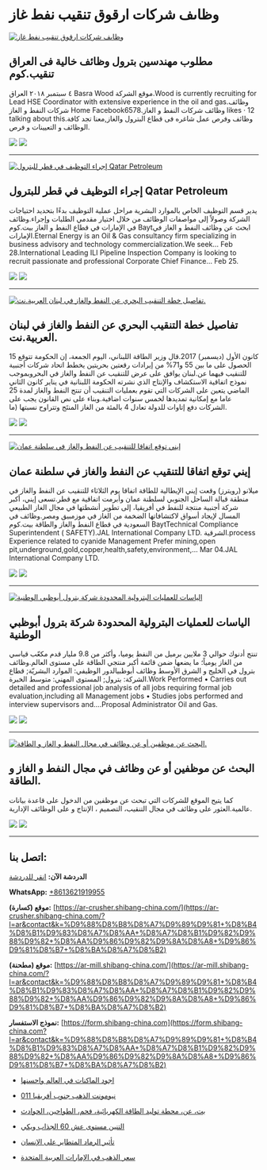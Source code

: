 # وظاىف شركات ارقوق تنقيب نفط غاز

<a href="https://swt.shibang-china.com/?l=ar&img&k=%D9%88%D8%B8%D8%A7%D9%89%D9%81+%D8%B4%D8%B1%D9%83%D8%A7%D8%AA+%D8%A7%D8%B1%D9%82%D9%88%D9%82+%D8%AA%D9%86%D9%82%D9%8A%D8%A8+%D9%86%D9%81%D8%B7+%D8%BA%D8%A7%D8%B2" target="_blank">![وظاىف شركات ارقوق تنقيب نفط غاز](http://static.shibang-china.com/all-800x300/869.jpg)</a>

## مطلوب مهندسين بترول وظائف خالية فى العراق تنقيب.كوم
٤ سبتمبر ٢٠١٨ العراق  Basra Wood موقع الشركة.Wood is currently recruiting for Lead HSE Coordinator with extensive experience in the oil and gas.وظائف شركات النفط و الغاز Home Facebookوظائف شركات النفط و الغاز.6578 likes · 12 talking about this.وظائف وفرص عمل شاغره فى قطاع البترول والغاز,معنا تجد كافة الوظائف و التعيينات و فرص.


<a href="https://whatsapp.shibangsoft.com/WhatsApp.php" target="_blank" title="WhatsApp">![](http://static.shibang-china.com/icon/whatsapp.png)</a> <a href="https://swt.shibang-china.com/?l=ar&icon&k=%D9%88%D8%B8%D8%A7%D9%89%D9%81+%D8%B4%D8%B1%D9%83%D8%A7%D8%AA+%D8%A7%D8%B1%D9%82%D9%88%D9%82+%D8%AA%D9%86%D9%82%D9%8A%D8%A8+%D9%86%D9%81%D8%B7+%D8%BA%D8%A7%D8%B2" target="_blank">![](http://static.shibang-china.com/icon/chat-ar.png)</a>

---

<a href="https://swt.shibang-china.com/?l=ar&img&k=%D9%88%D8%B8%D8%A7%D9%89%D9%81+%D8%B4%D8%B1%D9%83%D8%A7%D8%AA+%D8%A7%D8%B1%D9%82%D9%88%D9%82+%D8%AA%D9%86%D9%82%D9%8A%D8%A8+%D9%86%D9%81%D8%B7+%D8%BA%D8%A7%D8%B2" target="_blank">![إجراء التوظيف في قطر للبترول Qatar Petroleum](http://static.shibang-china.com/all-800x300/1484.jpg)</a>

## إجراء التوظيف في قطر للبترول Qatar Petroleum
يدير قسم التوظيف الخاص بالموارد البشرية مراحل عملية التوظيف بدءًا بتحديد احتياجات الشركة وصولاً إلى مواصفات الوظائف من خلال اختيار مقدمي الطلبات وإجراء.وظائف في الإمارات في قطاع النفط و الغاز بيت.كوم Baytابحث عن وظائف النفط و الغاز في الإمارات.Eternal Energy is an Oil &amp; Gas consultancy firm specializing in business advisory and technology commercialization.We seek… Feb 28.International Leading ILI Pipeline Inspection Company is looking to recruit passionate and professional Corporate Chief Finance… Feb 25.


<a href="https://whatsapp.shibangsoft.com/WhatsApp.php" target="_blank" title="WhatsApp">![](http://static.shibang-china.com/icon/whatsapp.png)</a> <a href="https://swt.shibang-china.com/?l=ar&icon&k=%D9%88%D8%B8%D8%A7%D9%89%D9%81+%D8%B4%D8%B1%D9%83%D8%A7%D8%AA+%D8%A7%D8%B1%D9%82%D9%88%D9%82+%D8%AA%D9%86%D9%82%D9%8A%D8%A8+%D9%86%D9%81%D8%B7+%D8%BA%D8%A7%D8%B2" target="_blank">![](http://static.shibang-china.com/icon/chat-ar.png)</a>

---

<a href="https://swt.shibang-china.com/?l=ar&img&k=%D9%88%D8%B8%D8%A7%D9%89%D9%81+%D8%B4%D8%B1%D9%83%D8%A7%D8%AA+%D8%A7%D8%B1%D9%82%D9%88%D9%82+%D8%AA%D9%86%D9%82%D9%8A%D8%A8+%D9%86%D9%81%D8%B7+%D8%BA%D8%A7%D8%B2" target="_blank">![تفاصيل خطة التنقيب البحري عن النفط والغاز في لبنان العربية.نت.](http://static.shibang-china.com/all-800x300/1051.jpg)</a>

## تفاصيل خطة التنقيب البحري عن النفط والغاز في لبنان العربية.نت.
15 كانون الأول (ديسمبر) 2017.قال وزير الطاقة اللبناني، اليوم الجمعة، إن الحكومة تتوقع الحصول على ما بين 55 و71% من إيرادات رقعتين بحريتين يخطط اتحاد شركات أجنبية للتنقيب فيهما عن.لبنان يوافق على عرض للتنقيب عن النفط والغاز في البحروبموجب نموذج اتفاقية الاستكشاف والإنتاج الذي نشرته الحكومة اللبنانية في يناير كانون الثاني الماضي يتعين على الشركات التي تقوم بعمليات التنقيب أن تنتج النفط والغاز لمدة 25 عاما مع إمكانية تمديدها لخمس سنوات اضافية.وبناء على نص القانون يجب على الشركات دفع إتاوات للدولة تعادل 4 بالمئة من الغاز المنتَج وتتراوح نسبتها (ما.


<a href="https://whatsapp.shibangsoft.com/WhatsApp.php" target="_blank" title="WhatsApp">![](http://static.shibang-china.com/icon/whatsapp.png)</a> <a href="https://swt.shibang-china.com/?l=ar&icon&k=%D9%88%D8%B8%D8%A7%D9%89%D9%81+%D8%B4%D8%B1%D9%83%D8%A7%D8%AA+%D8%A7%D8%B1%D9%82%D9%88%D9%82+%D8%AA%D9%86%D9%82%D9%8A%D8%A8+%D9%86%D9%81%D8%B7+%D8%BA%D8%A7%D8%B2" target="_blank">![](http://static.shibang-china.com/icon/chat-ar.png)</a>

---

<a href="https://swt.shibang-china.com/?l=ar&img&k=%D9%88%D8%B8%D8%A7%D9%89%D9%81+%D8%B4%D8%B1%D9%83%D8%A7%D8%AA+%D8%A7%D8%B1%D9%82%D9%88%D9%82+%D8%AA%D9%86%D9%82%D9%8A%D8%A8+%D9%86%D9%81%D8%B7+%D8%BA%D8%A7%D8%B2" target="_blank">![إيني توقع اتفاقا للتنقيب عن النفط والغاز في سلطنة عمان](http://static.shibang-china.com/all-800x300/1276.jpg)</a>

## إيني توقع اتفاقا للتنقيب عن النفط والغاز في سلطنة عمان
ميلانو (رويترز) وقعت إيني الإيطالية للطاقة اتفاقا يوم الثلاثاء للتنقيب عن النفط والغاز في منطقة قبالة الساحل الجنوبي لسلطنة عمان وأبرمت اتفاقية مع قطر.تسعى إيني، أكبر شركة أجنبية منتجة للنفط في أفريقيا، إلى تطوير أنشطتها في مجال الغاز الطبيعي المسال لإيجاد أسواق لاكتشافاتها الضخمة من الغاز في موزمبيق ومصر.وظائف في السعودية في قطاع النفط والغاز والطاقة بيت.كوم BaytTechnical Compliance Superintendent ( SAFETY).JAL International Company LTD. الشرقية.process Experience related to cyanide Management Prefer mining,open pit,underground,gold,copper,health,safety,environment,… Mar 04.JAL International Company LTD.


<a href="https://whatsapp.shibangsoft.com/WhatsApp.php" target="_blank" title="WhatsApp">![](http://static.shibang-china.com/icon/whatsapp.png)</a> <a href="https://swt.shibang-china.com/?l=ar&icon&k=%D9%88%D8%B8%D8%A7%D9%89%D9%81+%D8%B4%D8%B1%D9%83%D8%A7%D8%AA+%D8%A7%D8%B1%D9%82%D9%88%D9%82+%D8%AA%D9%86%D9%82%D9%8A%D8%A8+%D9%86%D9%81%D8%B7+%D8%BA%D8%A7%D8%B2" target="_blank">![](http://static.shibang-china.com/icon/chat-ar.png)</a>

---

<a href="https://swt.shibang-china.com/?l=ar&img&k=%D9%88%D8%B8%D8%A7%D9%89%D9%81+%D8%B4%D8%B1%D9%83%D8%A7%D8%AA+%D8%A7%D8%B1%D9%82%D9%88%D9%82+%D8%AA%D9%86%D9%82%D9%8A%D8%A8+%D9%86%D9%81%D8%B7+%D8%BA%D8%A7%D8%B2" target="_blank">![الياسات للعمليات البترولية المحدودة  شركة بترول أبوظبي الوطنية](http://static.shibang-china.com/all-800x300/462.jpg)</a>

## الياسات للعمليات البترولية المحدودة  شركة بترول أبوظبي الوطنية
تنتج أدنوك حوالي 3 ملايين برميل من النفط يوميا، وأكثر من 9.8 مليار قدم مكعّب قياسي من الغاز يومياً؛ ما يضعها ضمن قائمة أكبر منتجي الطاقة على مستوى العالم.وظائف بترول في الخليج و الشرق الأوسط وظائف أبوظبيالدور الوظيفي: الموارد البشريّة; قطاع الشركة: بترول; المستوى المهني: متوسط الخبرة.Work Performed • Carries out detailed and professional job analysis of all jobs requiring formal job evaluation,including all Management jobs • Studies jobs performed and interview supervisors and….Proposal Administrator Oil and Gas.


<a href="https://whatsapp.shibangsoft.com/WhatsApp.php" target="_blank" title="WhatsApp">![](http://static.shibang-china.com/icon/whatsapp.png)</a> <a href="https://swt.shibang-china.com/?l=ar&icon&k=%D9%88%D8%B8%D8%A7%D9%89%D9%81+%D8%B4%D8%B1%D9%83%D8%A7%D8%AA+%D8%A7%D8%B1%D9%82%D9%88%D9%82+%D8%AA%D9%86%D9%82%D9%8A%D8%A8+%D9%86%D9%81%D8%B7+%D8%BA%D8%A7%D8%B2" target="_blank">![](http://static.shibang-china.com/icon/chat-ar.png)</a>

---

<a href="https://swt.shibang-china.com/?l=ar&img&k=%D9%88%D8%B8%D8%A7%D9%89%D9%81+%D8%B4%D8%B1%D9%83%D8%A7%D8%AA+%D8%A7%D8%B1%D9%82%D9%88%D9%82+%D8%AA%D9%86%D9%82%D9%8A%D8%A8+%D9%86%D9%81%D8%B7+%D8%BA%D8%A7%D8%B2" target="_blank">![البحث عن موظفين أو عن وظائف في مجال النفط و الغاز و الطاقة.](http://static.shibang-china.com/all-800x300/937.jpg)</a>

## البحث عن موظفين أو عن وظائف في مجال النفط و الغاز و الطاقة.
كما يتيح الموقع للشركات التي تبحث عن موظفين من الدخول على قاعدة بيانات عالمية.العثور على وظائف في مجال التنقيب، التصميم ، الإنتاج و على الوظائف الإدارية.

<a href="https://whatsapp.shibangsoft.com/WhatsApp.php" target="_blank" title="WhatsApp">![](http://static.shibang-china.com/icon/whatsapp.png)</a> <a href="https://swt.shibang-china.com/?l=ar&icon&k=%D9%88%D8%B8%D8%A7%D9%89%D9%81+%D8%B4%D8%B1%D9%83%D8%A7%D8%AA+%D8%A7%D8%B1%D9%82%D9%88%D9%82+%D8%AA%D9%86%D9%82%D9%8A%D8%A8+%D9%86%D9%81%D8%B7+%D8%BA%D8%A7%D8%B2" target="_blank">![](http://static.shibang-china.com/icon/chat-ar.png)</a>

---
## اتصل بنا:

**الدردشة الآن:** [انقر للدردشة](https://swt.shibang-china.com?l=ar&contact&k=%D9%88%D8%B8%D8%A7%D9%89%D9%81+%D8%B4%D8%B1%D9%83%D8%A7%D8%AA+%D8%A7%D8%B1%D9%82%D9%88%D9%82+%D8%AA%D9%86%D9%82%D9%8A%D8%A8+%D9%86%D9%81%D8%B7+%D8%BA%D8%A7%D8%B2)

**WhatsApp:**  [+8613621919955](https://whatsapp.shibangsoft.com/WhatsApp.php)

**موقع (كسارة):** [https://ar-crusher.shibang-china.com/](https://ar-crusher.shibang-china.com/?l=ar&contact&k=%D9%88%D8%B8%D8%A7%D9%89%D9%81+%D8%B4%D8%B1%D9%83%D8%A7%D8%AA+%D8%A7%D8%B1%D9%82%D9%88%D9%82+%D8%AA%D9%86%D9%82%D9%8A%D8%A8+%D9%86%D9%81%D8%B7+%D8%BA%D8%A7%D8%B2)

**موقع (مطحنة):** [https://ar-mill.shibang-china.com/](https://ar-mill.shibang-china.com/?l=ar&contact&k=%D9%88%D8%B8%D8%A7%D9%89%D9%81+%D8%B4%D8%B1%D9%83%D8%A7%D8%AA+%D8%A7%D8%B1%D9%82%D9%88%D9%82+%D8%AA%D9%86%D9%82%D9%8A%D8%A8+%D9%86%D9%81%D8%B7+%D8%BA%D8%A7%D8%B2)

**نموذج الاستفسار:** [https://form.shibang-china.com](https://form.shibang-china.com?l=ar&contact&k=%D9%88%D8%B8%D8%A7%D9%89%D9%81+%D8%B4%D8%B1%D9%83%D8%A7%D8%AA+%D8%A7%D8%B1%D9%82%D9%88%D9%82+%D8%AA%D9%86%D9%82%D9%8A%D8%A8+%D9%86%D9%81%D8%B7+%D8%BA%D8%A7%D8%B2)

* [اجود الماكنات في العالم واحسنها](../35/%D8%A7%D8%AC%D9%88%D8%AF%20%D8%A7%D9%84%D9%85%D8%A7%D9%83%D9%86%D8%A7%D8%AA%20%D9%81%D9%8A%20%D8%A7%D9%84%D8%B9%D8%A7%D9%84%D9%85%20%D9%88%D8%A7%D8%AD%D8%B3%D9%86%D9%87%D8%A7.md)

* [نيومونت الذهب جنوب أفريقيا 011](../33/%D9%86%D9%8A%D9%88%D9%85%D9%88%D9%86%D8%AA%20%D8%A7%D9%84%D8%B0%D9%87%D8%A8%20%D8%AC%D9%86%D9%88%D8%A8%20%D8%A3%D9%81%D8%B1%D9%8A%D9%82%D9%8A%D8%A7%20011.md)

* [بت، عن، محطة توليد الطاقة الكهربائية، فحم، الطواحين، الحوادث](../34/%D8%A8%D8%AA%D8%8C%20%D8%B9%D9%86%D8%8C%20%D9%85%D8%AD%D8%B7%D8%A9%20%D8%AA%D9%88%D9%84%D9%8A%D8%AF%20%D8%A7%D9%84%D8%B7%D8%A7%D9%82%D8%A9%20%D8%A7%D9%84%D9%83%D9%87%D8%B1%D8%A8%D8%A7%D8%A6%D9%8A%D8%A9%D8%8C%20%D9%81%D8%AD%D9%85%D8%8C%20%D8%A7%D9%84%D8%B7%D9%88%D8%A7%D8%AD%D9%8A%D9%86%D8%8C%20%D8%A7%D9%84%D8%AD%D9%88%D8%A7%D8%AF%D8%AB.md)

* [التنين مستوى عش 60 الجذاب ويكي](../34/%D8%A7%D9%84%D8%AA%D9%86%D9%8A%D9%86%20%D9%85%D8%B3%D8%AA%D9%88%D9%89%20%D8%B9%D8%B4%2060%20%D8%A7%D9%84%D8%AC%D8%B0%D8%A7%D8%A8%20%D9%88%D9%8A%D9%83%D9%8A.md)

* [تأثير الرماد المتطاير على الإنسان](../31/%D8%AA%D8%A3%D8%AB%D9%8A%D8%B1%20%D8%A7%D9%84%D8%B1%D9%85%D8%A7%D8%AF%20%D8%A7%D9%84%D9%85%D8%AA%D8%B7%D8%A7%D9%8A%D8%B1%20%D8%B9%D9%84%D9%89%20%D8%A7%D9%84%D8%A5%D9%86%D8%B3%D8%A7%D9%86.md)

* [سعر الذهب في الإمارات العربية المتحدة](../31/%D8%B3%D8%B9%D8%B1%20%D8%A7%D9%84%D8%B0%D9%87%D8%A8%20%D9%81%D9%8A%20%D8%A7%D9%84%D8%A5%D9%85%D8%A7%D8%B1%D8%A7%D8%AA%20%D8%A7%D9%84%D8%B9%D8%B1%D8%A8%D9%8A%D8%A9%20%D8%A7%D9%84%D9%85%D8%AA%D8%AD%D8%AF%D8%A9.md)